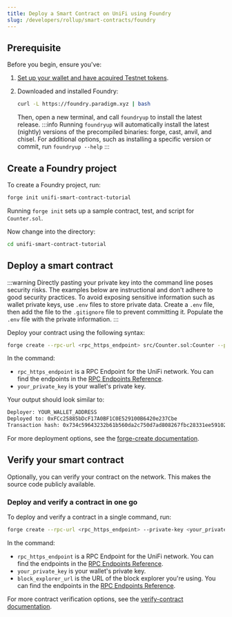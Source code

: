 ```yaml
---
title: Deploy a Smart Contract on UniFi using Foundry
slug: /developers/rollup/smart-contracts/foundry
---
```


## Prerequisite

Before you begin, ensure you've:

1. [Set up your wallet and have acquired Testnet tokens](developers/getting-started/acquire-testnet-tokens.md).
2. Downloaded and installed Foundry:

   ```bash
   curl -L https://foundry.paradigm.xyz | bash
   ```

   Then, open a new terminal, and call `foundryup` to install the latest release.
   :::info
   Running `foundryup` will automatically install the latest (nightly) versions of the precompiled binaries: forge, 
   cast, anvil, and chisel. For additional options, such as installing a specific version or commit, run `foundryup --help`
   :::

## Create a Foundry project

To create a Foundry project, run:

```bash
forge init unifi-smart-contract-tutorial
```

Running `forge init` sets up a sample contract, test, and script for `Counter.sol`.

Now change into the directory:

```bash
cd unifi-smart-contract-tutorial
```

## Deploy a smart contract

:::warning
Directly pasting your private key into the command line poses security risks. The examples below are instructional 
and don't adhere to good security practices. To avoid exposing sensitive information such as wallet private keys, 
use `.env` files to store private data. Create a `.env` file, then add the file to the `.gitignore` file to 
prevent committing it. Populate the `.env` file with the private information.
:::

Deploy your contract using the following syntax:

```bash
forge create --rpc-url <rpc_https_endpoint> src/Counter.sol:Counter --private-key <your_private_key>
```

In the command:

- `rpc_https_endpoint` is a RPC Endpoint for the UniFi network. You can find the endpoints in the
[RPC Endpoints Reference](../../reference/rpc-endpoints.md).
- `your_private_key` is your wallet's private key.

Your output should look similar to:

```bash
Deployer: YOUR_WALLET_ADDRESS
Deployed to: 0xFCc25885bDcF17A0BF1C0E529100B6420e237Cbe
Transaction hash: 0x734c59643232b61b560da2c750d7ad808267fbc28331ee59102e431ec9559097
```

For more deployment options, see the [forge-create documentation](https://book.getfoundry.sh/reference/forge/forge-create).

## Verify your smart contract

Optionally, you can verify your contract on the network. This makes the source code publicly available.

### Deploy and verify a contract in one go

To deploy and verify a contract in a single command, run:

```bash
forge create --rpc-url <rpc_https_endpoint> --private-key <your_private_key> src/Counter.sol:Counter --verify --verifier blockscout --verifier-url <block_explorer_url>/api
```

In the command:

- `rpc_https_endpoint` is a RPC Endpoint for the UniFi network. You can find the endpoints in the [RPC Endpoints Reference](../../reference/rpc-endpoints.md).
- `your_private_key` is your wallet's private key.
- `block_explorer_url` is the URL of the block explorer you're using. You can find the endpoints
in the [RPC Endpoints Reference](../../reference/rpc-endpoints.md).

For more contract verification options, see the [verify-contract documentation](https://book.getfoundry.sh/reference/forge/forge-verify-contract).
